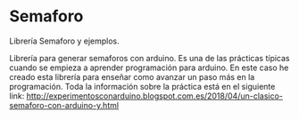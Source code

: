 # Semaforo
Librería Semaforo y ejemplos.

Librería para generar semaforos con arduino. Es una de las prácticas típicas cuando se empieza a aprender programación para arduino. En este caso he creado esta librería para enseñar como avanzar un paso más en la programación. Toda la información sobre la práctica está en el siguiente link:
http://experimentosconarduino.blogspot.com.es/2018/04/un-clasico-semaforo-con-arduino-y.html

